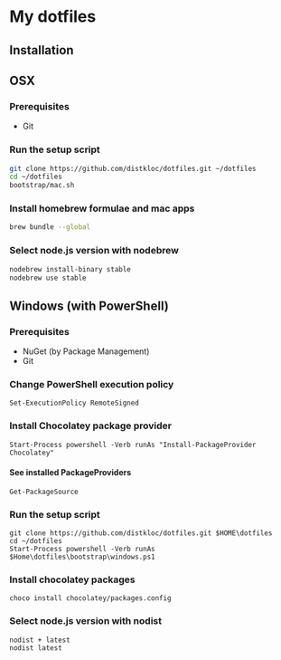 # My dotfiles

## Installation

## OSX

### Prerequisites

* Git

### Run the setup script

```sh
git clone https://github.com/distkloc/dotfiles.git ~/dotfiles
cd ~/dotfiles
bootstrap/mac.sh
```

### Install homebrew formulae and mac apps

```sh
brew bundle --global
```

### Select node.js version with nodebrew

```sh
nodebrew install-binary stable
nodebrew use stable
```

## Windows (with PowerShell)

### Prerequisites

* NuGet (by Package Management)
* Git

### Change PowerShell execution policy

```posh
Set-ExecutionPolicy RemoteSigned
```

### Install Chocolatey package provider

```posh
Start-Process powershell -Verb runAs "Install-PackageProvider Chocolatey"
```

#### See installed PackageProviders

```posh
Get-PackageSource
```

### Run the setup script

```posh
git clone https://github.com/distkloc/dotfiles.git $HOME\dotfiles
cd ~/dotfiles
Start-Process powershell -Verb runAs $Home\dotfiles\bootstrap\windows.ps1
```

### Install chocolatey packages

```posh
choco install chocolatey/packages.config
```

### Select node.js version with nodist

```posh
nodist + latest
nodist latest
```

